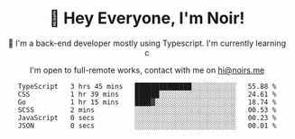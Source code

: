 <div align="center">

<h1 align="center">👋 Hey Everyone, I'm Noir! </h1>
  

 🎉  I'm a back-end developer mostly using Typescript. I'm currently learning c

   
<p align="center">

  I'm open to full-remote works, contact with me on [hi@noirs.me](mailto:hi@noirs.me)
 
 </p>
   

  
<!--START_SECTION:waka-->

```text
TypeScript   3 hrs 45 mins   ██████████████░░░░░░░░░░░   55.88 %
CSS          1 hr 39 mins    ██████░░░░░░░░░░░░░░░░░░░   24.61 %
Go           1 hr 15 mins    ████▓░░░░░░░░░░░░░░░░░░░░   18.74 %
SCSS         2 mins          ░░░░░░░░░░░░░░░░░░░░░░░░░   00.53 %
JavaScript   0 secs          ░░░░░░░░░░░░░░░░░░░░░░░░░   00.23 %
JSON         0 secs          ░░░░░░░░░░░░░░░░░░░░░░░░░   00.01 %
```

<!--END_SECTION:waka-->
